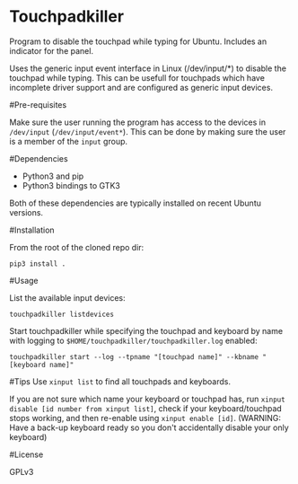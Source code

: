 # Touchpadkiller
Program to disable the touchpad while typing for Ubuntu. Includes an indicator for the panel.

Uses the generic input event interface in Linux (/dev/input/*) to disable the touchpad while typing.
This can be usefull for touchpads which have incomplete driver support and are configured as generic input devices.

#Pre-requisites 

Make sure the user running the program has access to the devices in `/dev/input` (`/dev/input/event*`).
This can be done by making sure the user is a member of the `input` group.

#Dependencies
- Python3 and pip
- Python3 bindings to GTK3

Both of these dependencies are typically installed on recent Ubuntu versions.
 
#Installation

From the root of the cloned repo dir:
```
pip3 install .
``` 

#Usage

List the available input devices:
```
touchpadkiller listdevices
``` 

Start touchpadkiller while specifying the touchpad and keyboard by name with logging to `$HOME/touchpadkiller/touchpadkiller.log` enabled:
```
touchpadkiller start --log --tpname "[touchpad name]" --kbname "[keyboard name]"
```

#Tips
Use `xinput list` to find all touchpads and keyboards.

If you are not sure which name your keyboard or touchpad has, run `xinput disable [id number from xinput list]`, check if your keyboard/touchpad stops working, and then re-enable using `xinput enable [id]`.
(WARNING: Have a back-up keyboard ready so you don't accidentally disable your only keyboard)

#License

GPLv3

